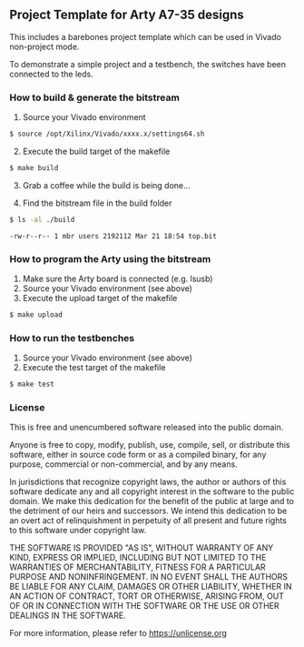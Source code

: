 ## Project Template for Arty A7-35 designs

This includes a barebones project template which can be used in Vivado non-project mode.

To demonstrate a simple project and a testbench, the switches have been connected to the leds.

### How to build & generate the bitstream

1. Source your Vivado environment

```sh
$ source /opt/Xilinx/Vivado/xxxx.x/settings64.sh
```

2. Execute the build target of the makefile

```sh
$ make build
```

3. Grab a coffee while the build is being done...

4. Find the bitstream file in the build folder

```sh
$ ls -al ./build
```
```
-rw-r--r-- 1 mbr users 2192112 Mar 21 18:54 top.bit
```

### How to program the Arty using the bitstream

1. Make sure the Arty board is connected (e.g. lsusb)
2. Source your Vivado environment (see above)
3. Execute the upload target of the makefile

```sh
$ make upload
```

### How to run the testbenches

1. Source your Vivado environment (see above)
2. Execute the test target of the makefile

```sh
$ make test
```

### License

This is free and unencumbered software released into the public domain.

Anyone is free to copy, modify, publish, use, compile, sell, or
distribute this software, either in source code form or as a compiled
binary, for any purpose, commercial or non-commercial, and by any
means.

In jurisdictions that recognize copyright laws, the author or authors
of this software dedicate any and all copyright interest in the
software to the public domain. We make this dedication for the benefit
of the public at large and to the detriment of our heirs and
successors. We intend this dedication to be an overt act of
relinquishment in perpetuity of all present and future rights to this
software under copyright law.

THE SOFTWARE IS PROVIDED "AS IS", WITHOUT WARRANTY OF ANY KIND,
EXPRESS OR IMPLIED, INCLUDING BUT NOT LIMITED TO THE WARRANTIES OF
MERCHANTABILITY, FITNESS FOR A PARTICULAR PURPOSE AND NONINFRINGEMENT.
IN NO EVENT SHALL THE AUTHORS BE LIABLE FOR ANY CLAIM, DAMAGES OR
OTHER LIABILITY, WHETHER IN AN ACTION OF CONTRACT, TORT OR OTHERWISE,
ARISING FROM, OUT OF OR IN CONNECTION WITH THE SOFTWARE OR THE USE OR
OTHER DEALINGS IN THE SOFTWARE.

For more information, please refer to <https://unlicense.org>

